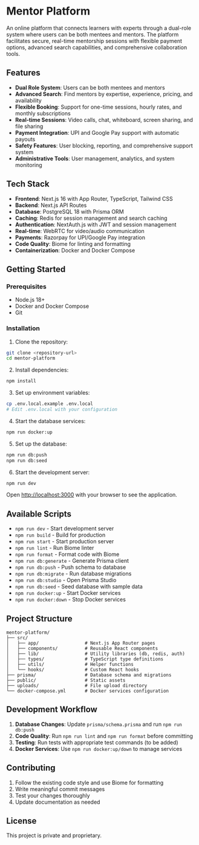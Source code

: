 # Mentor Platform

An online platform that connects learners with experts through a dual-role system where users can be both mentees and mentors. The platform facilitates secure, real-time mentorship sessions with flexible payment options, advanced search capabilities, and comprehensive collaboration tools.

## Features

- **Dual Role System**: Users can be both mentees and mentors
- **Advanced Search**: Find mentors by expertise, experience, pricing, and availability
- **Flexible Booking**: Support for one-time sessions, hourly rates, and monthly subscriptions
- **Real-time Sessions**: Video calls, chat, whiteboard, screen sharing, and file sharing
- **Payment Integration**: UPI and Google Pay support with automatic payouts
- **Safety Features**: User blocking, reporting, and comprehensive support system
- **Administrative Tools**: User management, analytics, and system monitoring

## Tech Stack

- **Frontend**: Next.js 16 with App Router, TypeScript, Tailwind CSS
- **Backend**: Next.js API Routes
- **Database**: PostgreSQL 18 with Prisma ORM
- **Caching**: Redis for session management and search caching
- **Authentication**: NextAuth.js with JWT and session management
- **Real-time**: WebRTC for video/audio communication
- **Payments**: Razorpay for UPI/Google Pay integration
- **Code Quality**: Biome for linting and formatting
- **Containerization**: Docker and Docker Compose

## Getting Started

### Prerequisites

- Node.js 18+ 
- Docker and Docker Compose
- Git

### Installation

1. Clone the repository:
```bash
git clone <repository-url>
cd mentor-platform
```

2. Install dependencies:
```bash
npm install
```

3. Set up environment variables:
```bash
cp .env.local.example .env.local
# Edit .env.local with your configuration
```

4. Start the database services:
```bash
npm run docker:up
```

5. Set up the database:
```bash
npm run db:push
npm run db:seed
```

6. Start the development server:
```bash
npm run dev
```

Open [http://localhost:3000](http://localhost:3000) with your browser to see the application.

## Available Scripts

- `npm run dev` - Start development server
- `npm run build` - Build for production
- `npm run start` - Start production server
- `npm run lint` - Run Biome linter
- `npm run format` - Format code with Biome
- `npm run db:generate` - Generate Prisma client
- `npm run db:push` - Push schema to database
- `npm run db:migrate` - Run database migrations
- `npm run db:studio` - Open Prisma Studio
- `npm run db:seed` - Seed database with sample data
- `npm run docker:up` - Start Docker services
- `npm run docker:down` - Stop Docker services

## Project Structure

```
mentor-platform/
├── src/
│   ├── app/                 # Next.js App Router pages
│   ├── components/          # Reusable React components
│   ├── lib/                 # Utility libraries (db, redis, auth)
│   ├── types/               # TypeScript type definitions
│   ├── utils/               # Helper functions
│   └── hooks/               # Custom React hooks
├── prisma/                  # Database schema and migrations
├── public/                  # Static assets
├── uploads/                 # File upload directory
└── docker-compose.yml       # Docker services configuration
```

## Development Workflow

1. **Database Changes**: Update `prisma/schema.prisma` and run `npm run db:push`
2. **Code Quality**: Run `npm run lint` and `npm run format` before committing
3. **Testing**: Run tests with appropriate test commands (to be added)
4. **Docker Services**: Use `npm run docker:up/down` to manage services

## Contributing

1. Follow the existing code style and use Biome for formatting
2. Write meaningful commit messages
3. Test your changes thoroughly
4. Update documentation as needed

## License

This project is private and proprietary.
